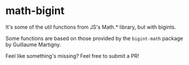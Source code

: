 # math-bigint

It's some of the util functions from JS's Math.* library, but with bigints.

Some functions are based on those provided by the `bigint-math` package by Guillaume Martigny.

Feel like something's missing? Feel free to submit a PR!
